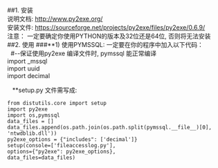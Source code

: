 ##1. 安装  
    说明文档: http://www.py2exe.org/  
    安装文件: https://sourceforge.net/projects/py2exe/files/py2exe/0.6.9/  
    注意： 一定要确定你使用PYTHON的版本及32位还是64位, 否则将无法安装
##2. 使用
###**1)   使用PYMSSQL:
        一定要在你的程序中加入以下代码：<br>
        #--保证使用py2exe 编译文件时, pymssql 能正常编译  
        import _mssql  
        import uuid  
        import decimal  
    
    **setup.py 文件需写成:  
    
    from distutils.core import setup  
    import py2exe  
    import os,pymssql  
    data_files = []  
    data_files.append(os.path.join(os.path.split(pymssql.__file__)[0], 'ntwdblib.dll'))  
    py2exe_options = {"includes": ['decimal']}  
    setup(console=['fileaccesslog.py'],   
    options={"py2exe": py2exe_options},   
    data_files=data_files)  
